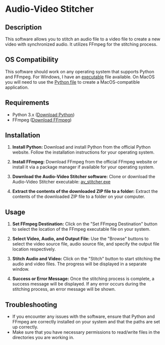 # Audio-Video Stitcher

## Description
This software allows you to stitch an audio file to a video file to create a new video with synchronized audio. It utilizes FFmpeg for the stitching process.

## OS Compatibility
This software should work on any operating system that supports Python and FFmpeg. For Windows, I have an [executable](https://github.com/AlexanderCuenin/Audio-Video-Stitcher/blob/616ca568195dc627c90acc7652e72cc9ac2dbb15/av_stitcher.pyw) file available. On MacOS you will need to use the [Python file](https://github.com/AlexanderCuenin/Audio-Video-Stitcher/blob/ae10ae0bee02a422971f3a9ef8ed96d3d81feee6/av_stitcher.pyw) to create a MacOS-compatible application.

## Requirements
- Python 3.x ([Download Python](https://www.python.org/downloads/))
- FFmpeg ([Download FFmpeg](https://ffmpeg.org/download.html))

## Installation
1. **Install Python:** Download and install Python from the official Python website. Follow the installation instructions for your operating system.

2. **Install FFmpeg:** Download FFmpeg from the official FFmpeg website or install it via a package manager if available for your operating system.

3. **Download the Audio-Video Stitcher software:** Clone or download the Audio-Video Stitcher executable: [av_stitcher.exe](https://github.com/AlexanderCuenin/Audio-Video-Stitcher/blob/f6758524393298b64bed949b452cd96f16663a1c/av_stitcher.exe)

4. **Extract the contents of the downloaded ZIP file to a folder:** Extract the contents of the downloaded ZIP file to a folder on your computer.

## Usage
1. **Set FFmpeg Destination:** Click on the "Set FFmpeg Destination" button to select the location of the FFmpeg executable file on your system.

2. **Select Video, Audio, and Output File:** Use the "Browse" buttons to select the video source file, audio source file, and specify the output file location respectively.

3. **Stitch Audio and Video:** Click on the "Stitch" button to start stitching the audio and video files. The progress will be displayed in a separate window.

4. **Success or Error Message:** Once the stitching process is complete, a success message will be displayed. If any error occurs during the stitching process, an error message will be shown.

## Troubleshooting
- If you encounter any issues with the software, ensure that Python and FFmpeg are correctly installed on your system and that the paths are set up correctly.
- Make sure that you have necessary permissions to read/write files in the directories you are working in.
